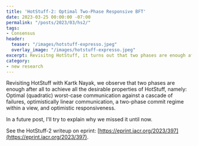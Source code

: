 ```yaml
---
title: 'HotStuff-2: Optimal Two-Phase Responsive BFT'
date: 2023-03-25 00:00:00 -07:00
permalink: "/posts/2023/03/hs2/"
tags:
- Consensus
header:
  teaser: "/images/hotstuff-expresso.jpeg"
  overlay_image: "/images/hotstuff-expresso.jpeg"
excerpt: Revisitng HotStuff, it turns out that two phases are enough after all.
category:
- new research
---
```


Revisiting HotStuff with Kartk Nayak, we observe that two phases are enough after all to achieve all the desirable properties of HotStuff, namely: 
Optimal (quadratic) worst-case communication against a cascade of failures, optimistically linear communication, a two-phase commit regime within a view, and optimistic responsiveness.

In a future post, I'll try to explain why we missed it until now.

See the HotStuff-2 writeup on eprint: [https://eprint.iacr.org/2023/397](https://eprint.iacr.org/2023/397). 


